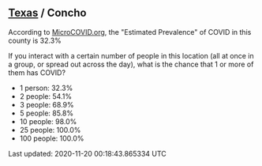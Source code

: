 
## [Texas](/united-states/texas) / Concho

According to [MicroCOVID.org](http://microcovid.org),
the "Estimated Prevalence" of COVID in this county is 32.3%

If you interact with a certain number of people in this location
(all at once in a group, or spread out across the day), what is the chance that
1 or more of them has COVID?

- 1 person: 32.3%
- 2 people: 54.1%
- 3 people: 68.9%
- 5 people: 85.8%
- 10 people: 98.0%
- 25 people: 100.0%
- 100 people: 100.0%

Last updated: 2020-11-20 00:18:43.865334 UTC
